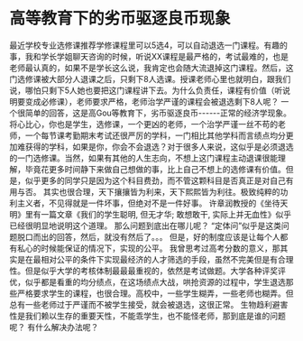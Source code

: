 # 高等教育下的劣币驱逐良币现象
最近学校专业选修课推荐学修课程里可以5选4，可以自动退选一门课程。有趣的事，我和学长学姐聊天咨询的时候，听说XX课程是最严格的，考试最难的，也是老师最认真的，如果不是学长这么说，我肯定也会随大流退掉这门课程。然后，这门选修课被大部分人退课之后，只剩下8人选课。授课老师心里也就明白，跟我们说，哪怕只剩下5人她也要把这门课程讲下去。为什么负责任，课程有价值（听说明要变成必修课），老师要求严格，老师治学严谨的课程会被退选剩下8人呢？
一个很简单的回答，这是高Gou等教育下，劣币驱逐良币------正常的经济学现象。
将心比心，你也是学生，选修课，一个更凶的老师，一个治学严谨一丝不苟的老师，一个每节课考勤期末考试还很严厉的学科，一门相比其他学科而言绩点均分更加难获得的学科，如果是你，你会不会退选？对于很多人来说，这似乎是必须退选的一门选修课。当然，如果有其他的人生志向，不想上这门课程主动退课很能理解，毕竟花更多时间静下来做自己想做的事，比上自己不想上的选修课有价值。但是，似乎更多的同学只是因为这个科目费劲，而不管这颗科目是否真正是对自己有用与否。
其实也很合理，天下攘攘皆为利来，天下熙熙皆为利往。极致纯粹的功利主义者，不见得就是一件坏事，但绝对不是一件好事。
许章润教授的《坐待天明》里有一篇文章《我们的学生聪明, 但无才华; 敢想敢干, 实际上并无血性》似乎已经很明显地说明这个道理。
那么问题到底出在哪儿呢？
“定体问”似乎是这类问题脱口而出的回答，然后，就没有然后了。。。
但是，好的制度应该是让每个人都有私心的时候能保证的情况下，实现的公平。
我曾思考过高考分数的意义，那其实是在最相对公平的条件下实现最经济的人才筛选的手段，虽然不完美但是有合理性。但是似乎大学的考核体制最最最重视的，依然是考试做题。大学各种评奖评优，似乎都是看重的均分绩点，在这场绩点大战，哄抢资源的过程中，学生退选那些严格要求学生的课程，也很合理。高校中，一些学生糊弄，一些老师也糊弄。但总有一些老师过于严谨而不被学生接受，就会被退选，这很正常。
生物趋利避害性是我们赖以生存的重要天性，不能乖学生，也不能怪老师，那到底是谁的问题呢？
有什么解决办法呢？
